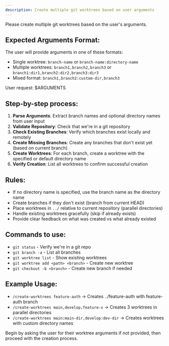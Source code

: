 ```yaml
---
description: Create multiple git worktrees based on user arguments
---
```


Please create multiple git worktrees based on the user's arguments.

## Expected Arguments Format:

The user will provide arguments in one of these formats:

- Single worktree: `branch-name` or `branch-name:directory-name`
- Multiple worktrees: `branch1,branch2,branch3` or `branch1:dir1,branch2:dir2,branch3:dir3`
- Mixed format: `branch1,branch2:custom-dir,branch3`

User request: $ARGUMENTS

## Step-by-step process:

1. **Parse Arguments**: Extract branch names and optional directory names from user input
2. **Validate Repository**: Check that we're in a git repository
3. **Check Existing Branches**: Verify which branches exist locally and remotely
4. **Create Missing Branches**: Create any branches that don't exist yet (based on current branch)
5. **Create Worktrees**: For each branch, create a worktree with the specified or default directory name
6. **Verify Creation**: List all worktrees to confirm successful creation

## Rules:

- If no directory name is specified, use the branch name as the directory name
- Create branches if they don't exist (branch from current HEAD)
- Place worktrees in `../` relative to current repository (parallel directories)
- Handle existing worktrees gracefully (skip if already exists)
- Provide clear feedback on what was created vs what already existed

## Commands to use:

- `git status` - Verify we're in a git repo
- `git branch -a` - List all branches
- `git worktree list` - Show existing worktrees
- `git worktree add <path> <branch>` - Create new worktree
- `git checkout -b <branch>` - Create new branch if needed

## Example Usage:

- `/create-worktrees feature-auth` → Creates ../feature-auth with feature-auth branch
- `/create-worktrees main,develop,feature-x` → Creates 3 worktrees in parallel directories
- `/create-worktrees main:main-dir,develop:dev-dir` → Creates worktrees with custom directory names

Begin by asking the user for their worktree arguments if not provided, then proceed with the creation process.
